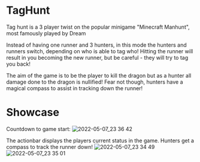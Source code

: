 # TagHunt

Tag hunt is a 3 player twist on the popular minigame "Minecraft Manhunt", most famously played by Dream

Instead of having one runner and 3 hunters, in this mode the hunters and runners switch, depending on who is able to tag who! Hitting the runner will result in you becoming the new runner, but be careful - they will try to tag you back!

The aim of the game is to be the player to kill the dragon but as a hunter all damage done to the dragon is nullified! Fear not though, hunters have a magical compass to assist in tracking down the runner!

# Showcase
Countdown to game start:
![2022-05-07_23 36 42](https://user-images.githubusercontent.com/75504654/167274083-3148a7f1-80a0-4b55-9016-22c67a10cacb.png)

The actionbar displays the players current status in the game. Hunters get a compass to track the runner down!
![2022-05-07_23 34 49](https://user-images.githubusercontent.com/75504654/167274094-3c53334a-3a57-47dd-8b28-3321606829f9.png)
![2022-05-07_23 35 01](https://user-images.githubusercontent.com/75504654/167274095-b6e836bf-0235-472f-adbc-ea26332ff4ef.png)

